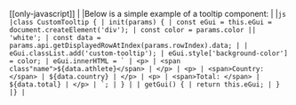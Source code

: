 [[only-javascript]]
|
|Below is a simple example of a tooltip component:
|
|`` js |class CustomTooltip { | init(params) { | const eGui = this.eGui = document.createElement('div'); | const color = params.color || 'white'; | const data = params.api.getDisplayedRowAtIndex(params.rowIndex).data; | | eGui.classList.add('custom-tooltip'); | eGui.style['background-color'] = color; | eGui.innerHTML = ` | <p> | <span class"name">${data.athlete}</span> | </p> | <p> | <span>Country: </span> | ${data.country} | </p> | <p> | <span>Total: </span> | ${data.total} | </p> | `; | } | | getGui() { | return this.eGui; | } |} | ``
